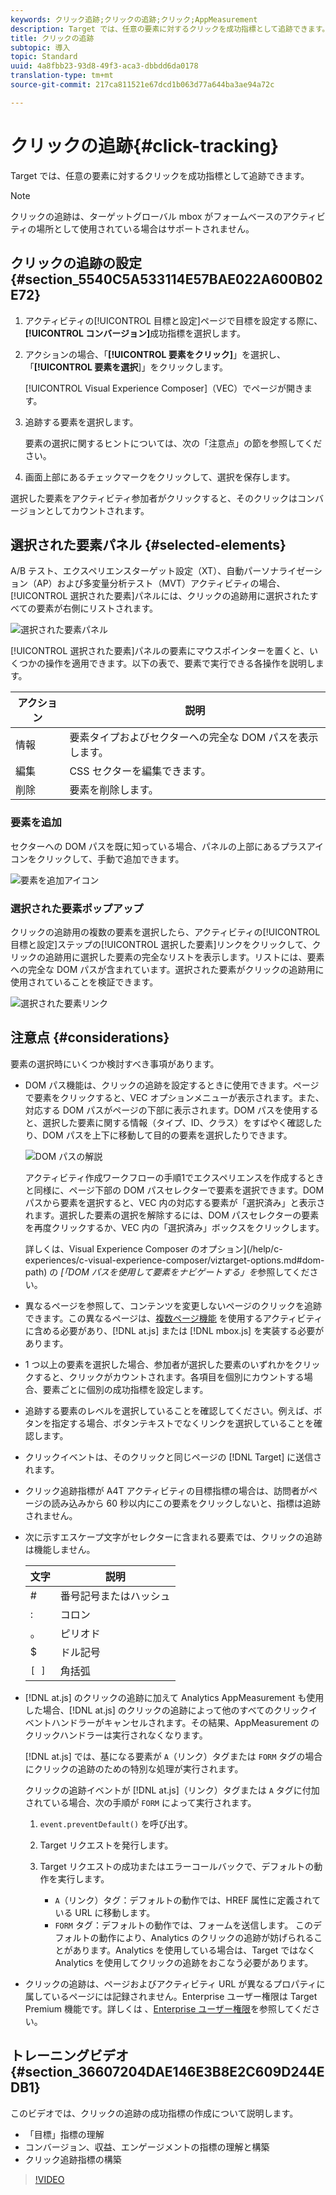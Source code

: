 ```yaml
---
keywords: クリック追跡;クリックの追跡;クリック;AppMeasurement
description: Target では、任意の要素に対するクリックを成功指標として追跡できます。
title: クリックの追跡
subtopic: 導入
topic: Standard
uuid: 4a8fbb23-93d8-49f3-aca3-dbbdd6da0178
translation-type: tm+mt
source-git-commit: 217ca811521e67dcd1b063d77a644ba3ae94a72c

---
```



# クリックの追跡{#click-tracking}

Target では、任意の要素に対するクリックを成功指標として追跡できます。

>[!NOTE]
>
>クリックの追跡は、ターゲットグローバル mbox がフォームベースのアクティビティの場所として使用されている場合はサポートされません。

## クリックの追跡の設定 {#section_5540C5A533114E57BAE022A600B02E72}

1. アクティビティの[!UICONTROL 目標と設定]ページで目標を設定する際に、**[!UICONTROL コンバージョン]**&#x200B;成功指標を選択します。
1. アクションの場合、「**[!UICONTROL 要素をクリック]**」を選択し、「**[!UICONTROL 要素を選択**]」をクリックします。

   [!UICONTROL Visual Experience Composer]（VEC）でページが開きます。

1. 追跡する要素を選択します。

   要素の選択に関するヒントについては、次の「注意点」の節を参照してください。

1. 画面上部にあるチェックマークをクリックして、選択を保存します。

選択した要素をアクティビティ参加者がクリックすると、そのクリックはコンバージョンとしてカウントされます。

## 選択された要素パネル {#selected-elements}

A/B テスト、エクスペリエンスターゲット設定（XT）、自動パーソナライゼーション（AP）および多変量分析テスト（MVT）アクティビティの場合、[!UICONTROL 選択された要素]パネルには、クリックの追跡用に選択されたすべての要素が右側にリストされます。

![選択された要素パネル](/help/c-activities/r-success-metrics/assets/selected-elements.png)

[!UICONTROL 選択された要素]パネルの要素にマウスポインターを置くと、いくつかの操作を適用できます。以下の表で、要素で実行できる各操作を説明します。

| アクション | 説明 |
| --- | --- |
| 情報 | 要素タイプおよびセクターへの完全な DOM パスを表示します。 |
| 編集 | CSS セクターを編集できます。 |
| 削除 | 要素を削除します。 |

### 要素を追加

セクターへの DOM パスを既に知っている場合、パネルの上部にあるプラスアイコンをクリックして、手動で追加できます。

![要素を追加アイコン](/help/c-activities/r-success-metrics/assets/add-element.png)

### 選択された要素ポップアップ

クリックの追跡用の複数の要素を選択したら、アクティビティの[!UICONTROL 目標と設定]ステップの[!UICONTROL 選択した要素]リンクをクリックして、クリックの追跡用に選択した要素の完全なリストを表示します。リストには、要素への完全な DOM パスが含まれています。選択された要素がクリックの追跡用に使用されていることを検証できます。

![選択された要素リンク](/help/c-activities/r-success-metrics/assets/elements-selected-link.png)

## 注意点 {#considerations}

要素の選択時にいくつか検討すべき事項があります。

* DOM パス機能は、クリックの追跡を設定するときに使用できます。ページで要素をクリックすると、VEC オプションメニューが表示されます。また、対応する DOM パスがページの下部に表示されます。DOM パスを使用すると、選択した要素に関する情報（タイプ、ID、クラス）をすばやく確認したり、DOM パスを上下に移動して目的の要素を選択したりできます。

   ![DOM パスの解説](/help/c-activities/r-success-metrics/assets/click-tracking-dom.png)

   アクティビティ作成ワークフローの手順1でエクスペリエンスを作成するときと同様に、ページ下部の DOM パスセレクターで要素を選択できます。DOM パスから要素を選択すると、VEC 内の対応する要素が「選択済み」と表示されます。選択した要素の選択を解除するには、DOM パスセレクターの要素を再度クリックするか、VEC 内の「選択済み」ボックスをクリックします。

   詳しくは、Visual Experience Composer のオプション](/help/c-experiences/c-visual-experience-composer/viztarget-options.md#dom-path) の *[「DOM パスを使用して要素をナビゲートする」を*&#x200B;参照してください。

* 異なるページを参照して、コンテンツを変更しないページのクリックを追跡できます。この異なるページは、[複数ページ機能](../../c-experiences/c-visual-experience-composer/multipage-activity.md#concept_277E096063E14813AC5D8EDFA1D2ED48) を使用するアクティビティに含める必要があり、[!DNL at.js] または [!DNL mbox.js] を実装する必要があります。
* 1 つ以上の要素を選択した場合、参加者が選択した要素のいずれかをクリックすると、クリックがカウントされます。各項目を個別にカウントする場合、要素ごとに個別の成功指標を設定します。
* 追跡する要素のレベルを選択していることを確認してください。例えば、ボタンを指定する場合、ボタンテキストでなくリンクを選択していることを確認します。
* クリックイベントは、そのクリックと同じページの [!DNL Target] に送信されます。
* クリック追跡指標が A4T アクティビティの目標指標の場合は、訪問者がページの読み込みから 60 秒以内にこの要素をクリックしないと、指標は追跡されません。
* 次に示すエスケープ文字がセレクターに含まれる要素では、クリックの追跡は機能しません。

   | 文字 | 説明 |
   |---|---|
   | # | 番号記号またはハッシュ |
   | : | コロン |
   | 。 | ピリオド |
   | $ | ドル記号 |
   | `[ ]` | 角括弧 |

* [!DNL at.js] のクリックの追跡に加えて Analytics AppMeasurement も使用した場合、[!DNL at.js] のクリックの追跡によって他のすべてのクリックイベントハンドラーがキャンセルされます。その結果、AppMeasurement のクリックハンドラーは実行されなくなります。

   [!DNL at.js] では、基になる要素が `A`（リンク）タグまたは `FORM` タグの場合にクリックの追跡のための特別な処理が実行されます。

   クリックの追跡イベントが [!DNL at.js]（リンク）タグまたは `A` タグに付加されている場合、次の手順が `FORM` によって実行されます。

   1. `event.preventDefault()` を呼び出す。

   1. Target リクエストを発行します。

   1. Target リクエストの成功またはエラーコールバックで、デフォルトの動作を実行します。

      * `A`（リンク）タグ：デフォルトの動作では、HREF 属性に定義されている URL に移動します。
      * `FORM` タグ：デフォルトの動作では、フォームを送信します。
   このデフォルトの動作により、Analytics のクリックの追跡が妨げられることがあります。Analytics を使用している場合は、Target ではなく Analytics を使用してクリックの追跡をおこなう必要があります。

* クリックの追跡は、ページおよびアクティビティ URL が異なるプロパティに属しているページには記録されません。Enterprise ユーザー権限は Target Premium 機能です。詳しくは 、[Enterprise ユーザー権限](/help/administrating-target/c-user-management/property-channel/property-channel.md)を参照してください。

## トレーニングビデオ {#section_36607204DAE146E3B8E2C609D244EDB1}

このビデオでは、クリックの追跡の成功指標の作成について説明します。

* 「目標」指標の理解
* コンバージョン、収益、エンゲージメントの指標の理解と構築
* クリック追跡指標の構築

>[!VIDEO](https://video.tv.adobe.com/v/17380?captions=jpn)